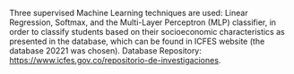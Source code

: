 Three supervised Machine Learning techniques are used: Linear Regression, Softmax, and the Multi-Layer Perceptron (MLP) classifier, 
in order to classify students based on their socioeconomic characteristics as presented in the database, which can be found in ICFES
website (the database 20221 was chosen). Database Repository: https://www.icfes.gov.co/repositorio-de-investigaciones.
